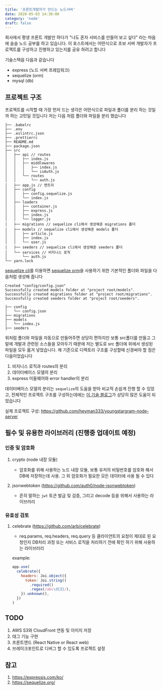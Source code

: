 ```yaml
---
title: '프론트개발자가 만드는 노드서버'
date: 2020-05-03 14:30:00
category: 'node'
draft: false
---
```


회사에서 평생 프론트 개발만 하다가 "나도 혼자 서비스를 만들어 보고 싶다" 라는 마음에 슬슬 노드 공부를 하고 있습니다. 이 포스트에서는 어떤식으로 초보 서버 개발자가 프로젝트를 구성하고 진행하고 있는지를 공유 하려고 합니다

기술스택음 다음과 같습니다

- express (노드 서버 프레임워크)
- sequelize (orm)
- mysql (db)

## 프로젝트 구조

프로젝트를 시작할 때 가장 먼저 드는 생각은 어떤식으로 파일과 폴더를 분리 하는 것일까 하는 고민일 것입니다 저는 다음 처럼 폴더와 파일을 분리 했습니다

```terminal
├── .babelrc
├── .env
├── .eslintrc.json
├── .prettierrc
├── README.md
├── package.json
├── src
│   ├── api // routes
│   │   ├── index.js
│   │   ├── middlewares
│   │   │   ├── index.js
│   │   │   └── isAuth.js
│   │   └── routes
│   │       └── auth.js
│   ├── app.js // 엔트리
│   ├── config
│   │   ├── config.sequelize.js
│   │   └── index.js
│   ├── loaders
│   │   ├── container.js
│   │   ├── express.js
│   │   ├── index.js
│   │   └── logger.js
│   ├── migrations // sequelize cli에서 생성해준 migrations 폴더
│   ├── models // sequelize cli에서 생성해준 models 폴더
│   │   ├── article.js
│   │   ├── index.js
│   │   └── user.js
│   ├── seeders // sequelize cli에서 생성해준 seeders 폴더
│   └── services // 비지니스 로직
│       └── auth.js
└── yarn.lock
```

[sequelize cli](https://github.com/sequelize/cli)를 이용하면 [sequelize orm](https://github.com/sequelize/sequelize)을 사용하기 위한 기본적인 폴더와 파일을 다음처럼 생성해 줍니다

```terminal
Created "config/config.json"
Successfully created models folder at "project root/models".
Successfully created migrations folder at "project root/migrations".
Successfully created seeders folder at "project root/seeders".
```

```terminal
├── config
│   └── config.json
├── migrations
├── models
│   └── index.js
├── seeders
```

위처럼 폴더와 파일을 자동으로 만들어주면 상당히 편하지만 보통 src폴더를 만들고 그 밑에 개발과 관련된 소스들을 모아두기 때문에 저는 별도로 src 폴더에 위에서 생성된 파일을 모두 옮겨 넣었습니다. 제 기준으로 디렉토리 구조를 구성할때 신경써야 할 점은 다음이었습니다

1. 비지니스 로직과 routes의 분리
2. 데이터베이스 모델의 분리
3. express 미들웨어와 error handler의 분리

데이터베이스 모델의 분리는 `sequelize`의 도움을 받아 비교적 손쉽게 진행 할 수 있었고, 전체적인
프로젝트 구조를 구성하는데에는 [이 기술 블로그](https://softwareontheroad.com/ideal-nodejs-project-structure/)가 상당히 많은 도움이 되었습니다

실제 프로젝트 구성: https://github.com/heyman333/youngstargram-node-server

## 필수 및 유용한 라이브러리 (진행중 업데이트 예정)

### 인증 및 암호화

1. crypto (node 내장 모듈)

   - 암호화를 위해 사용하는 노드 내장 모듈, 보통 유저의 비밀번호를 암호화 해서 DB에 저장하는데 사용. 그 외 암호화가 필요한 모든 데이터에 사용 될 수 있다

2. jsonwebtoken (https://github.com/auth0/node-jsonwebtoken)

   - 흔히 말하는 `jwt` 토큰 발급 및 검증, 그리고 decode 등을 위해서 사용하는 라이브러리

### 유효성 검토

1. celebrate (https://github.com/arb/celebrate)

   - req.params, req.headers, req.query 등 클라이언트의 요청이 제대로 된 요청인지 DB처리 과정 또는 서비스 로직을 처리하기 전에 확인 하기 위해 사용하는 라이브러리

   example:

   ```js
   app.use(
     celebrate({
       headers: Joi.object({
         token: Joi.string()
           .required()
           .regex(/abc\d{3}/),
       }).unknown(),
     })
   )
   ```

## TODO

1. AWS S3와 CloudFront 연동 및 이미지 저장
2. 태그 기능 구현
3. 프론트엔드 (React Native or React web)
4. 브레이크포인트로 디버그 할 수 있도록 프로젝트 설정

## 참고

1. https://expressjs.com/ko/
2. https://sequelize.org/
